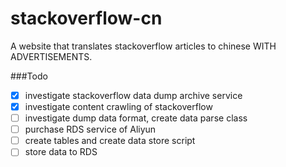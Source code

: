 # stackoverflow-cn
A website that translates stackoverflow articles to chinese WITH ADVERTISEMENTS.

###Todo
- [x] investigate stackoverflow data dump archive service
- [x] investigate content crawling of stackoverflow
- [ ] investigate dump data format, create data parse class
- [ ] purchase RDS service of Aliyun
- [ ] create tables and create data store script
- [ ] store data to RDS 
